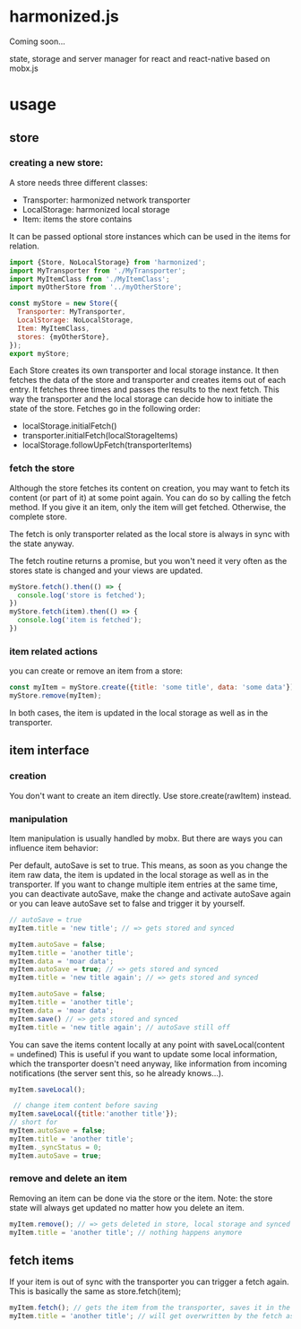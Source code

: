 # harmonized.js

Coming soon...

state, storage and server manager for react and react-native based on mobx.js

# usage

## store

### creating a new store:

A store needs three different classes:

- Transporter: harmonized network transporter
- LocalStorage: harmonized local storage
- Item: items the store contains

It can be passed optional store instances which can be used in the items for relation.

```javascript
import {Store, NoLocalStorage} from 'harmonized';
import MyTransporter from './MyTransporter';
import MyItemClass from './MyItemClass';
import myOtherStore from '../myOtherStore';

const myStore = new Store({
  Transporter: MyTransporter,
  LocalStorage: NoLocalStorage,
  Item: MyItemClass,
  stores: {myOtherStore},
});
export myStore;
```

Each Store creates its own transporter and local storage instance. It then fetches the data of the store and transporter and creates items out of each entry. It fetches three times and passes the results to the next fetch. This way the transporter and the local storage can decide how to initiate the state of the store. Fetches go in the following order:

- localStorage.initialFetch()
- transporter.initialFetch(localStorageItems)
- localStorage.followUpFetch(transporterItems)

### fetch the store

Although the store fetches its content on creation, you may want to fetch its content (or part of it) at some point again. You can do so by calling the fetch method. If you give it an item, only the item will get fetched. Otherwise, the complete store.

The fetch is only transporter related as the local store is always in sync with the state anyway.

The fetch routine returns a promise, but you won't need it very often as the stores state is changed and your views are updated.

```javascript
myStore.fetch().then(() => {
  console.log('store is fetched');
})
myStore.fetch(item).then(() => {
  console.log('item is fetched');
})
```

### item related actions

you can create or remove an item from a store:

```javascript
const myItem = myStore.create({title: 'some title', data: 'some data'});
myStore.remove(myItem);
```

In both cases, the item is updated in the local storage as well as in the transporter.

## item interface

### creation

You don't want to create an item directly. Use store.create(rawItem) instead.

### manipulation

Item manipulation is usually handled by mobx. But there are ways you can influence item behavior:

Per default, autoSave is set to true. This means, as soon as you change the item raw data, the item is updated in the local storage as well as in the transporter. If you want to change multiple item entries at the same time, you can deactivate autoSave, make the change and activate autoSave again or you can leave autoSave set to false and trigger it by yourself.

```javascript
// autoSave = true
myItem.title = 'new title'; // => gets stored and synced

myItem.autoSave = false;
myItem.title = 'another title';
myItem.data = 'moar data';
myItem.autoSave = true; // => gets stored and synced
myItem.title = 'new title again'; // => gets stored and synced

myItem.autoSave = false;
myItem.title = 'another title';
myItem.data = 'moar data';
myItem.save() // => gets stored and synced
myItem.title = 'new title again'; // autoSave still off
```

You can save the items content locally at any point with saveLocal(content = undefined)
This is useful if you want to update some local information, which the transporter doesn't need anyway,
like information from incoming notifications (the server sent this, so he already knows...).

```js
myItem.saveLocal();

 // change item content before saving
myItem.saveLocal({title:'another title'});
// short for
myItem.autoSave = false;
myItem.title = 'another title';
myItem._syncStatus = 0;
myItem.autoSave = true;
```

### remove and delete an item

Removing an item can be done via the store or the item. Note: the store state will always get updated no matter how you delete an item.

```javascript
myItem.remove(); // => gets deleted in store, local storage and synced
myItem.title = 'another title'; // nothing happens anymore
```

## fetch items

If your item is out of sync with the transporter you can trigger a fetch again. This is basically the same as store.fetch(item);

```javascript
myItem.fetch(); // gets the item from the transporter, saves it in the item and  
myItem.title = 'another title'; // will get overwritten by the fetch as soon as it arrives
```
